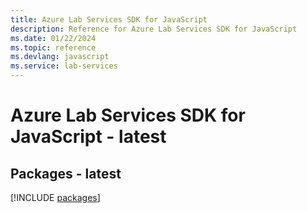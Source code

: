 ```yaml
---
title: Azure Lab Services SDK for JavaScript
description: Reference for Azure Lab Services SDK for JavaScript
ms.date: 01/22/2024
ms.topic: reference
ms.devlang: javascript
ms.service: lab-services
---
```

# Azure Lab Services SDK for JavaScript - latest
## Packages - latest
[!INCLUDE [packages](lab-services-index.md)]